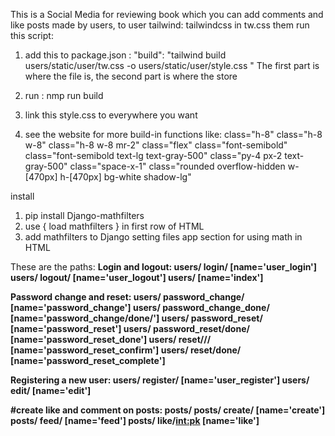 This is a Social Media for reviewing book 
which you can add comments and like posts made by users, 
to user tailwind:
tailwindcss in tw.css
them run this script:
 1. add this to package.json :
    "build": "tailwind build users/static/user/tw.css -o users/static/user/style.css "
     The first part is where the file is, the second part is where the store
2. run :
    nmp run build 
3. link this style.css to everywhere you want
    <link rel="stylesheet" href="{% static 'users/static/user/style.css' %}">

4. see the website for more build-in functions like:
    class="h-8"
    class="h-8 w-8"
    class="h-8 w-8 mr-2"
    class="flex"
    class="font-semibold"
    class="font-semibold text-lg text-gray-500"
    class="py-4 px-2 text-gray-500"
    class="space-x-1" 
    class="rounded overflow-hidden w-[470px] h-[470px] bg-white shadow-lg"


install 
1. pip install Django-mathfilters
2. use  { load mathfilters }  in first row of HTML
3. add mathfilters to Django setting files app section
   for using math in HTML 

These are the paths: <b>
Login and logout: <b>
users/ login/ [name='user_login'] <b>
users/ logout/ [name='user_logout'] <b>
users/ [name='index'] <b>

Password change and reset: <b>
users/ password_change/ [name='password_change'] <b>
users/ password_change_done/ [name='password_change/done/'] <b>
users/ password_reset/ [name='password_reset'] <b>
users/ password_reset/done/ [name='password_reset_done'] <b>
users/ reset/<uidb64>/<token>/ [name='password_reset_confirm'] <b>
users/ reset/done/ [name='password_reset_complete'] <b>

Registering a new user: <b>
users/ register/ [name='user_register'] <b>
users/ edit/ [name='edit'] <b>

#create like and comment on posts: <b>
posts/ <b>
posts/ create/ [name='create'] <b>
posts/ feed/ [name='feed'] <b>
posts/ like/<int:pk> [name='like'] <b>
